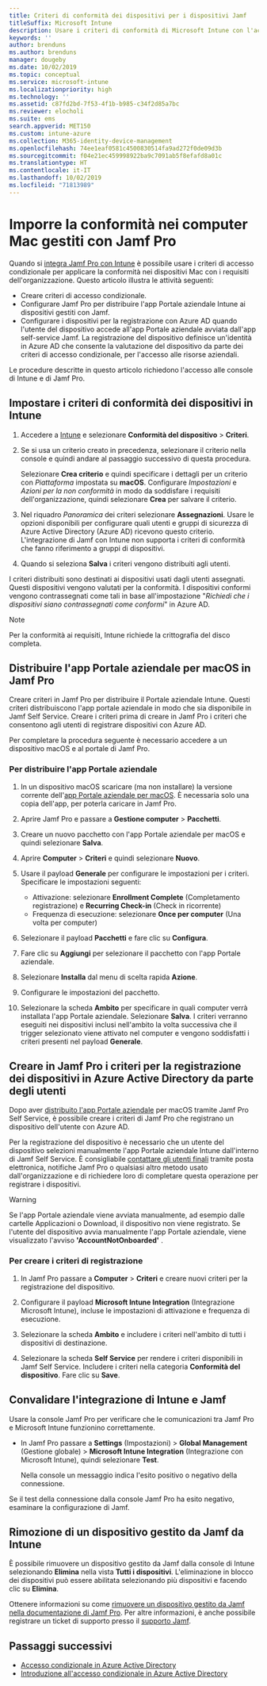 ```yaml
---
title: Criteri di conformità dei dispositivi per i dispositivi Jamf
titleSuffix: Microsoft Intune
description: Usare i criteri di conformità di Microsoft Intune con l'accesso condizionale di Azure Active Directory per proteggere i dispositivi gestiti tramite Jamf.
keywords: ''
author: brenduns
ms.author: brenduns
manager: dougeby
ms.date: 10/02/2019
ms.topic: conceptual
ms.service: microsoft-intune
ms.localizationpriority: high
ms.technology: ''
ms.assetid: c87fd2bd-7f53-4f1b-b985-c34f2d85a7bc
ms.reviewer: elocholi
ms.suite: ems
search.appverid: MET150
ms.custom: intune-azure
ms.collection: M365-identity-device-management
ms.openlocfilehash: 74ee1eaf0581c4500830514fa9ad272f0de09d3b
ms.sourcegitcommit: f04e21ec459998922ba9c7091ab5f8efafd8a01c
ms.translationtype: HT
ms.contentlocale: it-IT
ms.lasthandoff: 10/02/2019
ms.locfileid: "71813989"
---
```

# <a name="enforce-compliance-on-macs-managed-with-jamf-pro"></a>Imporre la conformità nei computer Mac gestiti con Jamf Pro

Quando si [integra Jamf Pro con Intune](conditional-access-integrate-jamf.md) è possibile usare i criteri di accesso condizionale per applicare la conformità nei dispositivi Mac con i requisiti dell'organizzazione.  Questo articolo illustra le attività seguenti:  

- Creare criteri di accesso condizionale.
- Configurare Jamf Pro per distribuire l'app Portale aziendale Intune ai dispositivi gestiti con Jamf.
- Configurare i dispositivi per la registrazione con Azure AD quando l'utente del dispositivo accede all'app Portale aziendale avviata dall'app self-service Jamf. La registrazione del dispositivo definisce un'identità in Azure AD che consente la valutazione del dispositivo da parte dei criteri di accesso condizionale, per l'accesso alle risorse aziendali.  
 
Le procedure descritte in questo articolo richiedono l'accesso alle console di Intune e di Jamf Pro.

## <a name="set-up-device-compliance-policies-in-intune"></a>Impostare i criteri di conformità dei dispositivi in Intune

1. Accedere a [Intune](https://go.microsoft.com/fwlink/?linkid=2090973) e selezionare **Conformità del dispositivo** > **Criteri**. 
2. Se si usa un criterio creato in precedenza, selezionare il criterio nella console e quindi andare al passaggio successivo di questa procedura.  
   
   Selezionare **Crea criterio** e quindi specificare i dettagli per un criterio con *Piattaforma* impostata su **macOS**. Configurare *Impostazioni* e *Azioni per la non conformità* in modo da soddisfare i requisiti dell'organizzazione, quindi selezionare **Crea** per salvare il criterio.

3. Nel riquadro *Panoramica* dei criteri selezionare **Assegnazioni**. Usare le opzioni disponibili per configurare quali utenti e gruppi di sicurezza di Azure Active Directory (Azure AD) ricevono questo criterio. L'integrazione di Jamf con Intune non supporta i criteri di conformità che fanno riferimento a gruppi di dispositivi. 

4. Quando si seleziona **Salva** i criteri vengono distribuiti agli utenti.  

I criteri distribuiti sono destinati ai dispositivi usati dagli utenti assegnati. Questi dispositivi vengono valutati per la conformità. I dispositivi conformi vengono contrassegnati come tali in base all'impostazione "*Richiedi che i dispositivi siano contrassegnati come conformi*" in Azure AD.  

> [!NOTE]
> Per la conformità ai requisiti, Intune richiede la crittografia del disco completa.

## <a name="deploy-the-company-portal-app-for-macos-in-jamf-pro"></a>Distribuire l'app Portale aziendale per macOS in Jamf Pro

Creare criteri in Jamf Pro per distribuire il Portale aziendale Intune. Questi criteri distribuiscono l'app portale aziendale in modo che sia disponibile in Jamf Self Service. Creare i criteri prima di creare in Jamf Pro i criteri che consentono agli utenti di registrare dispositivi con Azure AD.  

Per completare la procedura seguente è necessario accedere a un dispositivo macOS e al portale di Jamf Pro. 

### <a name="to-deploy-the-company-portal-app"></a>Per distribuire l'app Portale aziendale  

1. In un dispositivo macOS scaricare (ma non installare) la versione corrente dell'[app Portale aziendale per macOS](https://go.microsoft.com/fwlink/?linkid=862280). È necessaria solo una copia dell'app, per poterla caricare in Jamf Pro.  

2. Aprire Jamf Pro e passare a **Gestione computer** > **Pacchetti**.

3. Creare un nuovo pacchetto con l'app Portale aziendale per macOS e quindi selezionare **Salva**.

4. Aprire **Computer** > **Criteri** e quindi selezionare **Nuovo**.

5. Usare il payload **Generale** per configurare le impostazioni per i criteri. Specificare le impostazioni seguenti:
   - Attivazione: selezionare **Enrollment Complete** (Completamento registrazione) e **Recurring Check-in** (Check in ricorrente)
   - Frequenza di esecuzione: selezionare **Once per computer** (Una volta per computer)

6. Selezionare il payload **Pacchetti** e fare clic su **Configura**.

7. Fare clic su **Aggiungi** per selezionare il pacchetto con l'app Portale aziendale.

8. Selezionare **Installa** dal menu di scelta rapida **Azione**.
9. Configurare le impostazioni del pacchetto.

10. Selezionare la scheda **Ambito** per specificare in quali computer verrà installata l'app Portale aziendale. Selezionare **Salva**. I criteri verranno eseguiti nei dispositivi inclusi nell'ambito la volta successiva che il trigger selezionato viene attivato nel computer e vengono soddisfatti i criteri presenti nel payload **Generale**.

## <a name="create-a-policy-in-jamf-pro-to-have-users-register-their-devices-with-azure-active-directory"></a>Creare in Jamf Pro i criteri per la registrazione dei dispositivi in Azure Active Directory da parte degli utenti  

Dopo aver [distribuito l'app Portale aziendale](conditional-access-assign-jamf.md#deploy-the-company-portal-app-for-macos-in-jamf-pro) per macOS tramite Jamf Pro Self Service, è possibile creare i criteri di Jamf Pro che registrano un dispositivo dell'utente con Azure AD. 

Per la registrazione del dispositivo è necessario che un utente del dispositivo selezioni manualmente l'app Portale aziendale Intune dall'interno di Jamf Self Service. È consigliabile [contattare gli utenti finali](../fundamentals/end-user-educate.md) tramite posta elettronica, notifiche Jamf Pro o qualsiasi altro metodo usato dall'organizzazione e di richiedere loro di completare questa operazione per registrare i dispositivi. 

> [!WARNING]
> Se l'app Portale aziendale viene avviata manualmente, ad esempio dalle cartelle Applicazioni o Download, il dispositivo non viene registrato. Se l'utente del dispositivo avvia manualmente l'app Portale aziendale, viene visualizzato l'avviso **'AccountNotOnboarded'** .

### <a name="to-create-the-registration-policy"></a>Per creare i criteri di registrazione  

1. In Jamf Pro passare a **Computer** > **Criteri** e creare nuovi criteri per la registrazione del dispositivo.

2. Configurare il payload **Microsoft Intune Integration** (Integrazione Microsoft Intune), incluse le impostazioni di attivazione e frequenza di esecuzione.

3. Selezionare la scheda **Ambito** e includere i criteri nell'ambito di tutti i dispositivi di destinazione.

4. Selezionare la scheda **Self Service** per rendere i criteri disponibili in Jamf Self Service. Includere i criteri nella categoria **Conformità del dispositivo**. Fare clic su **Save**.

## <a name="validate-intune-and-jamf-integration"></a>Convalidare l'integrazione di Intune e Jamf  

Usare la console Jamf Pro per verificare che le comunicazioni tra Jamf Pro e Microsoft Intune funzionino correttamente. 

- In Jamf Pro passare a **Settings** (Impostazioni) > **Global Management** (Gestione globale) > **Microsoft Intune Integration** (Integrazione con Microsoft Intune), quindi selezionare **Test**. 

    Nella console un messaggio indica l'esito positivo o negativo della connessione.  

Se il test della connessione dalla console Jamf Pro ha esito negativo, esaminare la configurazione di Jamf. 


## <a name="removing-a-jamf-managed-device-from-intune"></a>Rimozione di un dispositivo gestito da Jamf da Intune

È possibile rimuovere un dispositivo gestito da Jamf dalla console di Intune selezionando **Elimina** nella vista **Tutti i dispositivi**. L'eliminazione in blocco dei dispositivi può essere abilitata selezionando più dispositivi e facendo clic su **Elimina**.

Ottenere informazioni su come [rimuovere un dispositivo gestito da Jamf nella documentazione di Jamf Pro](https://www.jamf.com/jamf-nation/articles/80/unmanaging-computers-while-preserving-their-inventory-information). Per altre informazioni, è anche possibile registrare un ticket di supporto presso il [supporto Jamf](https://www.jamf.com/support/). 

## <a name="next-steps"></a>Passaggi successivi

- [Accesso condizionale in Azure Active Directory](https://docs.microsoft.com/azure/active-directory/active-directory-conditional-access-azure-portal)
- [Introduzione all'accesso condizionale in Azure Active Directory](https://docs.microsoft.com/azure/active-directory/active-directory-conditional-access-azure-portal-get-started)
